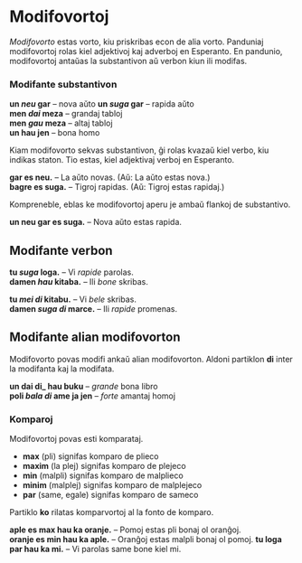 # Modifovortoj

_Modifovorto_ estas vorto, kiu priskribas econ de alia vorto.
Panduniaj modifovortoj rolas kiel adjektivoj kaj adverboj en Esperanto.
En pandunio, modifovortoj antaŭas la substantivon aŭ verbon kiun ili modifas.

### Modifante substantivon

**un _neu_ gar**
– nova aŭto 
**un _suga_ gar**
– rapida aŭto  
**men _dai_ meza**
– grandaj tabloj  
**men _gau_ meza**
– altaj tabloj  
**un hau jen**
– bona homo

Kiam modifovorto sekvas substantivon, ĝi rolas kvazaŭ kiel verbo, kiu indikas staton.
Tio estas, kiel adjektivaj verboj en Esperanto.

**gar es neu.**
– La aŭto novas. (Aŭ: La aŭto estas nova.)  
**bagre es suga.**
– Tigroj rapidas. (Aŭ: Tigroj estas rapidaj.)  

Kompreneble, eblas ke modifovortoj aperu je ambaŭ flankoj de substantivo.

**un neu gar es suga.**
– Nova aŭto estas rapida.

## Modifante verbon

**tu _suga_ loga.**
– Vi _rapide_ parolas.  
**damen _hau_ kitaba.**
– Ili _bone_ skribas.

**tu _mei di_ kitabu.**
– Vi _bele_ skribas.  
**damen _suga di_ marce.**
– Ili _rapide_ promenas.


## Modifante alian modifovorton

Modifovorto povas modifi ankaŭ alian modifovorton.
Aldoni partiklon
**di**
inter la modifanta kaj la modifata.

**un dai di_ hau buku**
– _grande_ bona libro  
**poli _bala di_ ame ja jen**
– _forte_ amantaj homoj

### Komparoj

Modifovortoj povas esti komparataj.

- **max**
  (pli) signifas komparo de plieco
- **maxim**
  (la plej) signifas komparo de plejeco
- **min**
  (malpli) signifas komparo de malplieco
- **minim**
  (malplej) signifas komparo de malplejeco
- **par**
  (same, egale) signifas komparo de sameco

Partiklo **ko** rilatas komparvortoj al la fonto de komparo.

**aple es max hau ka oranje.**
– Pomoj estas pli bonaj ol oranĝoj.  
**oranje es min hau ka aple.**
– Oranĝoj estas malpli bonaj ol pomoj.
**tu loga par hau ka mi.**
– Vi parolas same bone kiel mi.

